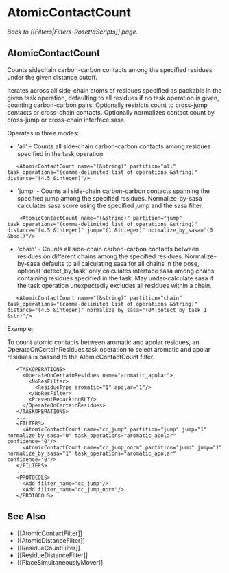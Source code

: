 # AtomicContactCount
*Back to [[Filters|Filters-RosettaScripts]] page.*
## AtomicContactCount

Counts sidechain carbon-carbon contacts among the specified residues under the given distance cutoff.

Iterates across all side-chain atoms of residues specified as packable in the given task operation, defaulting to all residues if no task operation is given, counting carbon-carbon pairs. Optionally restricts count to cross-jump contacts or cross-chain contacts. Optionally normalizes contact count by cross-jump or cross-chain interface sasa.

Operates in three modes:

-   'all' - Counts all side-chain carbon-carbon contacts among residues specified in the task operation.

<!-- -->

       <AtomicContactCount name="(&string)" partition="all" task_operations="(comma-delimited list of operations &string)"  distance="(4.5 &integer)"/>

-   'jump' - Counts all side-chain carbon-carbon contacts spanning the specified jump among the specified residues. Normalize-by-sasa calculates sasa score using the specified jump and the sasa filter.

<!-- -->

        <AtomicContactCount name="(&string)" partition="jump" task_operations="(comma-delimited list of operations &string)"  distance="(4.5 &integer)" jump="(1 &integer)" normalize_by_sasa="(0 &bool)"/>

-   'chain' - Counts all side-chain carbon-carbon contacts between residues on different chains among the specified residues. Normalize-by-sasa defaults to all calculating sasa for all chains in the pose, optional 'detect\_by\_task' only calculates interface sasa among chains containing residues specified in the task. May under-calculate sasa if the task operation unexpectedly excludes all residues within a chain.

<!-- -->

       <AtomicContactCount name="(&string)" partition="chain" task_operations="(comma-delimited list of operations &string)"  distance="(4.5 &integer)" normalize_by_sasa="(0*|detect_by_task|1 &str)"/>

Example:

To count atomic contacts between aromatic and apolar residues, an OperateOnCertainResidues task operation to select aromatic and apolar residues is passed to the AtomicContactCount filter.

       <TASKOPERATIONS>
         <OperateOnCertainResidues name="aromatic_apolar">
           <NoResFilter>
             <ResidueType aromatic="1" apolar="1"/>
           </NoResFilter>
           <PreventRepackingRLT/>
         </OperateOnCertainResidues>
       </TASKOPERATIONS>
       ....
       <FILTERS>
         <AtomicContactCount name="cc_jump" partition="jump" jump="1" normalize_by_sasa="0" task_operations="aromatic_apolar" confidence="0"/>
         <AtomicContactCount name="cc_jump_norm" partition="jump" jump="1" normalize_by_sasa="1" task_operations="aromatic_apolar" confidence="0"/>
       </FILTERS>
       ...
       <PROTOCOLS>
         <Add filter_name="cc_jump"/>
         <Add filter_name="cc_jump_norm"/>
       </PROTOCOLS>

## See Also

* [[AtomicContactFilter]]
* [[AtomicDistanceFilter]]
* [[ResidueCountFilter]]
* [[ResidueDistanceFilter]]
* [[PlaceSimultaneouslyMover]]

